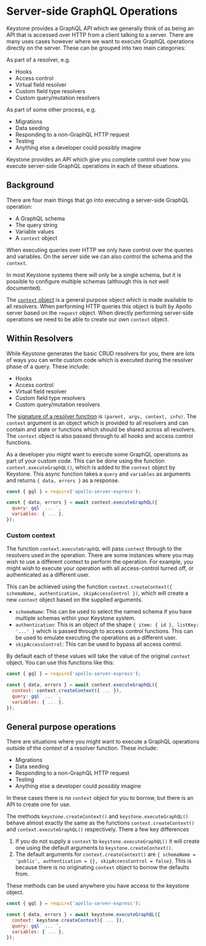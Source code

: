 <!--[meta]
section: discussions
title: Server-side GraphQL Operations
[meta]-->

# Server-side GraphQL Operations

Keystone provides a GraphQL API which we generally think of as being an API that is accessed over HTTP from a client talking to a server.
There are many uses cases however where we want to execute GraphQL operations directly on the server.
These can be grouped into two main categories:

As part of a resolver, e.g.

- Hooks
- Access control
- Virtual field resolver
- Custom field type resolvers
- Custom query/mutation resolvers

As part of some other process, e.g.

- Migrations
- Data seeding
- Responding to a non-GraphQL HTTP request
- Testing
- Anything else a developer could possibly imagine

Keystone provides an API which give you complete control over how you execute server-side GraphQL operations in each of these situations.

## Background

There are four main things that go into executing a server-side GraphQL operation:

- A GraphQL schema
- The query string
- Variable values
- A `context` object

When executing queries over HTTP we only have control over the queries and variables.
On the server side we can also control the schema and the `context`.

In most Keystone systems there will only be a single schema, but it is possible to configure multiple schemas (although this is not well documented).

The [`context` object](https://www.apollographql.com/docs/apollo-server/data/resolvers/#the-context-argument) is a general purpose object which is made available to all resolvers. When performing HTTP queries this object is built by Apollo server based on the `request` object. When directly performing server-side operations we need to be able to create our own `context` object.

## Within Resolvers

While Keystone generates the basic CRUD resolvers for you, there are lots of ways you can write custom code which is executed during the resolver phase of a query.
These include:

- Hooks
- Access control
- Virtual field resolver
- Custom field type resolvers
- Custom query/mutation resolvers

The [signature of a resolver function](https://www.apollographql.com/docs/apollo-server/data/resolvers/#resolver-arguments) is `(parent, args, context, info)`.
The `context` argument is an object which is provided to all resolvers and can contain and state or functions which should be shared across all resolvers.
The `context` object is also passed through to all hooks and access control functions.

As a developer you might want to execute some GraphQL operations as part of your custom code.
This can be done using the function `context.executeGraphQL()`, which is added to the `context` object by Keystone.
This async function takes a `query` and `variables` as arguments and returns `{ data, errors }` as a response.

```javascript
const { gql } = require('apollo-server-express');

const { data, errors } = await context.executeGraphQL({
  query: gql` ... `,
  variables: { ... },
});
```

### Custom context

The function `context.executeGraphQL` will pass `context` through to the resolvers used in the operation.
There are some instances where you may wish to use a different context to perform the operation.
For example, you might wish to execute your operation with all access-control turned off, or authenticated as a different user.

This can be achieved using the function `context.createContext({ schemaName, authentication, skipAccessControl })`, which will create a new `context` object based on the supplied arguments.

- `schemaName`: This can be used to select the named schema if you have multiple schemas within your Keystone system.
- `authentication`: This is an object of the shape `{ item: { id }, listKey: '...' }` which is passed through to access control functions. This can be used to emulate executing the operations as a different user.
- `skipAccessControl`: This can be used to bypass all access control.

By default each of these values will take the value of the original `context` object.
You can use this functions like this:

```javascript
const { gql } = require('apollo-server-express');

const { data, errors } = await context.executeGraphQL({
  context: context.createContext({ ... }),
  query: gql` ... `,
  variables: { ... },
});
```

## General purpose operations

There are situations where you might want to execute a GraphQL operations outside of the context of a resolver function.
These include:

- Migrations
- Data seeding
- Responding to a non-GraphQL HTTP request
- Testing
- Anything else a developer could possibly imagine

In these cases there is no `context` object for you to borrow, but there is an API to create one for use.

The methods `keystone.createContext()` and `keystone.executeGraphQL()` behave almost exactly the same as the functions `context.createContext()` and `context.executeGraphQL()` respectively. There a few key differences

1. If you do not supply a `context` to `keystone.executeGraphQL()` it will create one using the default arguments to `keystone.createContext()`.
2. The default arguments for `context.createContext()` are `{ schemaName = 'public', authentication = {}, skipAccessControl = false}`. This is because there is no originating `context` object to borrow the defaults from.

These methods can be used anywhere you have access to the keystone object.

```javascript
const { gql } = require('apollo-server-express');

const { data, errors } = await keystone.executeGraphQL({
  context: keystone.createContext({ ... }),
  query: gql` ... `,
  variables: { ... },
});
```
